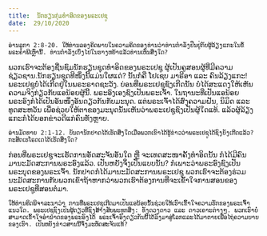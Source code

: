 ```yaml
---
title:  ນັກຮຽນກຸ່ມທຳອິດຂອງພຣະເຢຊູ
date:  29/10/2020
---
```


`ອ່ານລູກາ 2:8-20. ໃຫ້ທ່ານລອງຄິດພາບໃນຄວາມຄິດຂອງທ່ານວ່າທ່ານກຳລັງຢືນຢູ່ກັບຜູ້ລ້ຽງແກະໃນຂໍ້ພຣະຄຳພີເຫຼົ່ານີ້. ທ່ານກຳລັງເບິ່ງໄປໃນຮາງຫຍ້າແລ້ວທ່ານເຫັນສິ່ງໃດ?`

ພວກເຮົາຈະຕ້ອງຊື່ນຊົມນັກຮຽນຊຸດທຳອິດຂອງພຣະເຢຊູ ຜູ້ເປັນຄູສອນຜູ້ທີ່ມີຄວາມຊ່ຽວຊານ.ນັກຮຽນຊຸດທີໜຶ່ງນີ້ແມ່ນໃຜແດ່? ນັ້ນກໍຄື ໂຢເຊບ ມາຣີອາ ແລະ ຄົນລ້ຽງແກະ! ພຣະເຢຊູບໍ່ໄດ້ເກີດຢູ່ໃນພຣະຣາດຊະວັງ. ບ່ອນທີ່ພຣະເຢຊູຊົງເກີດນັ້ນ ບໍ່ໄດ້ສະແດງໃຫ້ເຫັນຄວາມຈິງກ່ຽວກັບແອນ້ອຍຜູ້ນີ້. ພຣະອົງເອງຊົງເປັນພຣະເຈົ້າ. ໃນຖານະທີ່ເປັນແອນ້ອຍ ພຣະອົງກໍໄດ້ເປັນອັນໜຶ່ງອັນດຽວກັນກັບມະນຸດ. ແຕ່ພຣະເຈົ້າໄດ້ສົ່ງຄວາມຝັນ, ນິມິດ ແລະ ທູດສະຫວັນ ເພື່ອຊ່ວຍໃຫ້ຕາຂອງມະນຸດນັ້ນເຫັນວ່າພຣະເຢຊູຊົງເປັນຜູ້ໃດແທ້. ແລ້ວຜູ້ລ້ຽງແກະກໍໄດ້ບອກຂ່າວດີແກ່ຄົນທັງຫຼາຍ.

`ອ່ານມັດທາຍ 2:1-12. ບັນດານັກປາດໄດ້ເຮັດສິ່ງໃດເມື່ອພວກເຂົາໄດ້ຮູ້ຂ່າວວ່າພຣະເຢຊູໄດ້ຊົງບັງເກີດແລ້ວ? ກະສັດເຮໂຣດເດໄດ້ເຮັດສິ່ງໃດ?`

ກ່ອນທີ່ພຣະເຢຊູຈະເຮັດການອັດສະຈັນອັນໃດ ຫຼື ຈະເທດສະໜາຄັ້ງທຳອິດນັ້ນ ກໍໄດ້ມີຄົນມານະມັດສະການພຣະອົງແລ້ວ. ເປັນຫຍັງຈຶ່ງເປັນແບບນັ້ນ? ກໍເພາະວ່າພຣະອົງຊົງເປັນພຣະບຸດຂອງພຣະເຈົ້າ. ນັກປາດກໍໄດ້ມານະມັດສະການພຣະເຢຊູ ພວກເຮົາຈະຕ້ອງຮ່ວມນະມັດສະການກັບພວກເຂົາຖ້າຫາກວ່າພວກເຮົາຕ້ອງການທີ່ຈະເຂົ້າໃຈການສອນຂອງພຣະເຢຊູທີ່ສອນຕໍ່ມາ.

`ໃຫ້ທ່ານຄິດພິຈາລະນາວ່າ ການທີ່ພຣະເຢຊູເກີດມາເປັນແອນ້ອຍນັ້ນຊ່ວຍໃຫ້ເຮົາເຂົ້າໃຈຄວາມຮັກຂອງພຣະເຈົ້າແນວໃດ. ພຣະເຢຊູຊົງເປັນຜູ້ດຽວທີ່ຊົງສ້າງສັບພະທຸກສິ່ງ: ທັງດວງດາວ ແລະ ດາວເຄາະຕ່າງໆ. ພວກເຮົາບໍ່ສາມາດເຂົ້າໃຈອຳນາດຂອງພຣະອົງໄດ້ ພຣະເຈົ້າອົງດຽວກັນນີ້ໄດ້ລົງມາສູ່ໂລກແລະໄດ້ມາຕາຍເພື່ອໄຖ່ຄວາມບາບຂອງເຮົາ. ເປັນຫຍັງຂ່າວສານນີ້ຈຶ່ງມະຫັດສະຈັນແທ້?`